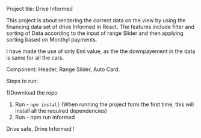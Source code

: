 
Project tile: Drive Informed

This project is about rendering the correct data on the view by using the financing data set of drive Informed in React. The features include filter and sorting of Data according to the input of range Slider and then applying sorting based on Monthyl payments.

I have made the use of only Emi value, as the the downpayement in the data is same for all the cars.

Component:  Header, Range Silder, Auto Card. 

Steps to run: 

1)Download the repo
1) Run - ``npm install`` (When running the project form the first time, this will install all the required dependencies)
2) Run - npm run informed 

Drive safe, Drive Informed !
